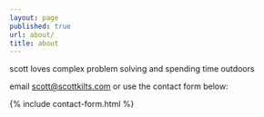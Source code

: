 ```yaml
---
layout: page
published: true
url: about/
title: about
---
```

<!-- default layout requires splash div to center content currently -->

scott loves complex problem solving and spending time outdoors  
   
  
email [scott@scottkilts.com](mailto:scott@scottkilts.com) or use the contact form below:  
  
  
{% include contact-form.html %}

